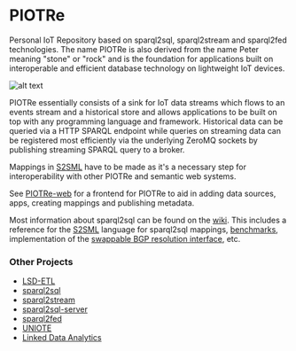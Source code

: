 # PIOTRe
Personal IoT Repository based on sparql2sql, sparql2stream and sparql2fed technologies. The name PIOTRe is also derived from the name Peter meaning "stone" or "rock" and is the foundation for applications built on interoperable and efficient database technology on lightweight IoT devices.

![alt text](https://cloud.githubusercontent.com/assets/9078335/16585548/5e10ee14-42b9-11e6-9935-936efe4e27dd.png "Architecture of PIOTRe")

PIOTRe essentially consists of a sink for IoT data streams which flows to an events stream and a historical store and allows applications to be built on top with any programming language and framework. Historical data can be queried via a HTTP SPARQL endpoint while queries on streaming data can be registered most efficiently via the underlying ZeroMQ sockets by publishing streaming SPARQL query to a broker.

Mappings in [S2SML](https://github.com/eugenesiow/sparql2sql/wiki/S2SML) have to be made as it's a necessary step for interoperability with other PIOTRe and semantic web systems.

See [PIOTRe-web](https://github.com/eugenesiow/PIOTRe-web) for a frontend for PIOTRe to aid in adding data sources, apps, creating mappings and publishing metadata.

Most information about sparql2sql can be found on the [wiki](https://github.com/eugenesiow/sparql2sql/wiki). 
This includes a reference for the [S2SML](https://github.com/eugenesiow/sparql2sql/wiki/S2SML) language for sparql2sql mappings, [benchmarks](https://github.com/eugenesiow/sparql2sql/wiki/Benchmarks), implementation of the [swappable BGP resolution interface](https://github.com/eugenesiow/sparql2sql/wiki/SWIBRE), etc.

### Other Projects
* [LSD-ETL](https://github.com/eugenesiow/lsd-ETL)
* [sparql2sql](https://github.com/eugenesiow/sparql2sql)
* [sparql2stream](https://github.com/eugenesiow/sparql2stream)
* [sparql2sql-server](https://github.com/eugenesiow/sparql2sql-server)
* [sparql2fed](https://github.com/eugenesiow/sparql2fed)
* [UNIOTE](https://github.com/eugenesiow/uniote-node)
* [Linked Data Analytics](http://eugenesiow.github.io/iot/)
